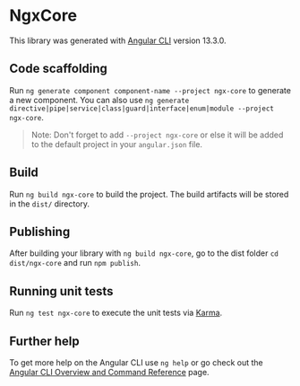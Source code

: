 # NgxCore

This library was generated with [Angular CLI](https://github.com/angular/angular-cli) version 13.3.0.

## Code scaffolding

Run `ng generate component component-name --project ngx-core` to generate a new component. You can also use `ng generate directive|pipe|service|class|guard|interface|enum|module --project ngx-core`.
> Note: Don't forget to add `--project ngx-core` or else it will be added to the default project in your `angular.json` file. 

## Build

Run `ng build ngx-core` to build the project. The build artifacts will be stored in the `dist/` directory.

## Publishing

After building your library with `ng build ngx-core`, go to the dist folder `cd dist/ngx-core` and run `npm publish`.

## Running unit tests

Run `ng test ngx-core` to execute the unit tests via [Karma](https://karma-runner.github.io).

## Further help

To get more help on the Angular CLI use `ng help` or go check out the [Angular CLI Overview and Command Reference](https://angular.io/cli) page.

